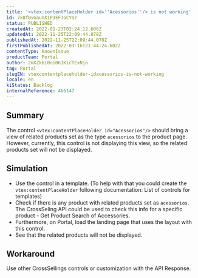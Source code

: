 ```yaml
---
title: '<vtex:contentPlaceHolder id=''Acessorios''/> is not working'
id: 7x8f0vGaunX1P3EFJGCYaz
status: PUBLISHED
createdAt: 2022-01-23T02:24:12.606Z
updatedAt: 2022-11-25T22:09:44.078Z
publishedAt: 2022-11-25T22:09:44.078Z
firstPublishedAt: 2022-03-16T21:44:24.602Z
contentType: knownIssue
productTeam: Portal
author: 2mXZkbi0oi061KicTExNjo
tag: Portal
slugEN: vtexcontentplaceholder-idacessorios-is-not-working
locale: en
kiStatus: Backlog
internalReference: 466147
---
```


## Summary


The control `<vtex:contentPlaceHolder id="Acessorios"/>` should bring a view of related products set as the type `acessorios` to the product page.
However, currently, this control is not displaying this view, so the related products set will not be displayed.



## Simulation



- Use the control in a template. (To help with that you could create the `vtex:contentPlaceHolder` following documentation: List of controls for templates)
- Check if there is any product with related products set as `acessorios`. The CrossSeling API could be used to check this info for a specific product - Get Product Search of Accessories.
- Furthermore, on Portal, load the landing page that uses the layout with this control.
- See that the related products will not be displayed.



## Workaround


Use other CrossSellings controls or customization with the API Response.

